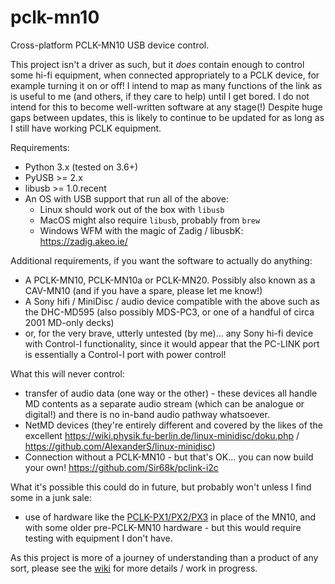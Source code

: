 # pclk-mn10
Cross-platform PCLK-MN10 USB device control.

This project isn't a driver as such, but it _does_ contain enough to control some hi-fi equipment, when
connected appropriately to a PCLK device, for example turning it on or off!
I intend to map as many functions of the link as is useful to me (and others, if they care to help) until I get bored.
I do not intend for this to become well-written software at any stage(!)
Despite huge gaps between updates, this is likely to continue to be updated for as long as I still have working PCLK equipment.

Requirements:
 - Python 3.x (tested on 3.6+)
 - PyUSB >= 2.x
 - libusb >= 1.0.recent
 - An OS with USB support that run all of the above:
   * Linux should work out of the box with `libusb`
   * MacOS might also require `libusb`, probably from `brew`
   * Windows WFM with the magic of Zadig / libusbK: https://zadig.akeo.ie/

Additional requirements, if you want the software to actually do anything:
 - A PCLK-MN10, PCLK-MN10a or PCLK-MN20.  Possibly also known as a CAV-MN10 (and if you have a spare, please let me know!)
 - A Sony hifi / MiniDisc / audio device compatible with the above such as the DHC-MD595 (also possibly MDS-PC3, or one of a handful of circa 2001 MD-only decks)
 - or, for the very brave, utterly untested (by me)... any Sony hi-fi device with Control-I functionality, since it would appear that the PC-LINK port is essentially a Control-I port with power control!

What this will never control:
 - transfer of audio data (one way or the other) - these devices all handle MD contents as a separate audio stream (which can be analogue or digital!) and 
   there is no in-band audio pathway whatsoever.
 - NetMD devices (they're entirely different and covered by the likes of the excellent https://wiki.physik.fu-berlin.de/linux-minidisc/doku.php / https://github.com/AlexanderS/linux-minidisc)
 - Connection without a PCLK-MN10 - but that's OK... you can now build your own! https://github.com/Sir68k/pclink-i2c

What it's possible this could do in future, but probably won't unless I find some in a junk sale:
 - use of hardware like the [PCLK-PX1/PX2/PX3](https://www.minidisc.wiki/accessories/pclink/pclk-px1) in place of the MN10, and with some older pre-PCLK-MN10 hardware - but this would require testing with equipment I don't have.

As this project is more of a journey of understanding than a product of any sort, please see the [wiki](https://github.com/4gra/pclk-mn10/wiki) for more details / work in progress.
